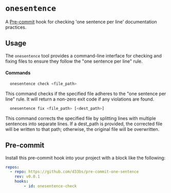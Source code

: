 # `onesentence`

A [Pre-commit](https://pre-commit.com/) hook for checking 'one sentence per line' documentation practices.

## Usage

The `onesentence` tool provides a command-line interface for checking and fixing files to ensure they follow the "one sentence per line" rule.

#### Commands

```bash
  onesentence check <file_path>
```

This command checks if the specified file adheres to the "one sentence per line" rule. It will return a non-zero exit code if any violations are found.

```bash
  onesentence fix <file_path> [<dest_path>]
```

This command corrects the specified file by splitting lines with multiple sentences into separate lines. If a dest_path is provided, the corrected file will be written to that path; otherwise, the original file will be overwritten.

## Pre-commit

Install this pre-commit hook into your project with a block like the following:

```yaml
repos:
  - repo: https://github.com/d33bs/pre-commit-one-sentence
    rev: v0.0.1
    hooks:
        - id: onesentence-check
```
